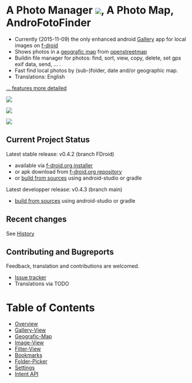 # A Photo Manager ![](https://raw.githubusercontent.com/k3b/AndroFotoFinder/master/app/src/main/res/drawable-hdpi/foto_gallery.png), A Photo Map, AndroFotoFinder

* Currently (2015-11-09) the only enhanced android [Gallery](https://github.com/k3b/AndroFotoFinder/wiki/Gallery-View) app for local images on [f-droid](https://f-droid.org/)
* Shows photos in a [geografic map](https://github.com/k3b/AndroFotoFinder/wiki/geographic-map) from [openstreetmap](http://www.openstreetmap.org)
* Buildin file manager for photos: find, sort, view, copy, delete, set gps exif data, send, ... .
* Fast find local photos by (sub-)folder, date and/or geographic map.
* Translations: English 

[... features more detailed](https://github.com/k3b/AndroFotoFinder/wiki/features)

![](https://raw.githubusercontent.com/k3b/AndroFotoFinder/master/wiki/png/SelectArea.png)

![](https://raw.githubusercontent.com/k3b/AndroFotoFinder/master/wiki/png/Gallery.png)

![](https://raw.githubusercontent.com/k3b/AndroFotoFinder/master/wiki/png/FolderPicker.png)

## Current Project Status
Latest stable release: v0.4.2 (branch FDroid)

* available via [f-droid.org installer](https://f-droid.org/) 
* or apk download from [f-droid.org repository](https://f-droid.org/repository/browse/?fdid=de.k3b.android.androFotoFinder)
* or [build from sources](https://github.com/k3b/AndroFotoFinder/tree/FDroid) using android-studio or gradle

Latest developper release: v0.4.3 (branch main)

* [build from sources](https://github.com/k3b/AndroFotoFinder/tree/master) using android-studio or gradle

## Recent changes

See [History](https://github.com/k3b/AndroFotoFinder/wiki/History)

## Contributing and Bugreports

Feedback, translation and contributions are welcomed. 

* [Issue tracker](https://github.com/k3b/AndroFotoFinder/issues)
* Translations via TODO

# Table of Contents

* [Overview](https://github.com/k3b/AndroFotoFinder/wiki/features)
* [Gallery-View](https://github.com/k3b/AndroFotoFinder/wiki/Gallery-View)
* [Geografic-Map](https://github.com/k3b/AndroFotoFinder/wiki/geographic-map)
* [Image-View](https://github.com/k3b/AndroFotoFinder/wiki/Image-View)
* [Filter-View](https://github.com/k3b/AndroFotoFinder/wiki/Filter-View)
* [Bookmarks](https://github.com/k3b/AndroFotoFinder/wiki/Bookmarks)
* [Folder-Picker](https://github.com/k3b/AndroFotoFinder/wiki/Folder-Picker)
* [Settings](https://github.com/k3b/AndroFotoFinder/wiki/settings)
* [Intent API](https://github.com/k3b/AndroFotoFinder/wiki/intentapi)
